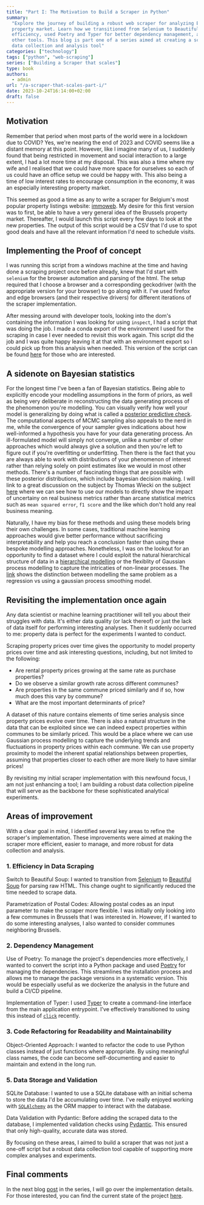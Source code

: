 ```yaml
---
title: "Part I: The Motivation to Build a Scraper in Python"
summary:
  "Explore the journey of building a robust web scraper for analyzing Belgium's
  property market. Learn how we transitioned from Selenium to Beautiful Soup for
  efficiency, used Poetry and Typer for better dependency management, amongst
  other tools. This blog is part one of a series aimed at creating a scalable
  data collection and analysis tool"
categories: ["technology"]
tags: ["python", "web-scraping"]
series: ["Building a Scraper that scales"]
type: book
authors:
  - admin
url: "/a-scraper-that-scales-part-i/"
date: 2023-10-24T16:14:00+02:00
draft: false
---
```


## Motivation

Remember that period when most parts of the world were in a lockdown due to
COVID? Yes, we're nearing the end of 2023 and COVID seems like a distant memory
at this point. However, like I imagine many of us, I suddenly found that being
restricted in movement and social interaction to a large extent, I had a lot
more time at my disposal. This was also a time where my wife and I realised that
we could have more space for ourselves so each of us could have an office setup
we could be happy with. This also being a time of low interest rates to
encourage consumption in the economy, it was an especially interesting property
market.

This seemed as good a time as any to write a scraper for Belgium's most popular
property listings website: [immoweb](https://immoweb.be). My desire for this
first version was to first, be able to have a very general idea of the Brussels
property market. Thereafter, I would launch this script every few days to look
at the new properties. The output of this script would be a CSV that I'd use to
spot good deals and have all the relevant information I'd need to schedule
visits.

## Implementing the Proof of concept

I was running this script from a windows machine at the time and having done a
scraping project once before already, knew that I'd start with `selenium` for
the browser automation and parsing of the html. The setup required that I choose
a browser and a corresponding geckodriver (with the appropriate version for your
browser) to go along with it. I've used firefox and edge browsers (and their
respective drivers) for different iterations of the scraper implementation.

After messing around with developer tools, looking into the dom's containing the
information I was looking for using `inspect`, I had a script that was doing the
job. I made a conda export of the environment I used for the scraping in case I
ever needed to revisit this work again. This script did the job and I was quite
happy leaving it at that with an environment export so I could pick up from this
analysis when needed. This version of the script can be found
[here](https://github.com/roumail/immoweb-scraper/tree/second_run) for those who
are interested.

## A sidenote on Bayesian statistics

For the longest time I've been a fan of Bayesian statistics. Being able to
explicitly encode your modelling assumptions in the form of priors, as well as
being very deliberate in reconstructing the data generating process of the
phenomenon you're modelling. You can visually verify how well your model is
generalizing by doing what is called a
[posterior predictive check](https://en.wikipedia.org/wiki/Posterior_predictive_distribution).
The computational aspects of MCMC sampling also appeals to the nerd in me, while
the convergence of your sampler gives indications about how well-informed a
hypothesis you have for your data generating process. An ill-formulated model
will simply not converge, unlike a number of other approaches which would always
give a solution and then you're left to figure out if you're overfitting or
underfitting. Then there is the fact that you are always able to work with
distributions of your phenomenon of interest rather than relying solely on point
estimates like we would in most other methods. There's a number of fascinating
things that are possible with these posterior distributions, which include
bayesian decision making. I will link to a great discussion on the subject by
Thomas Wiecki on the subject
[here](https://twiecki.io/blog/2019/01/14/supply_chain/) where we can see how to
use our models to directly show the impact of uncertainy on real business
metrics rather than arcane statistical metrics such as `mean squared error`,
`f1 score` and the like which don't hold any real business meaning.

Naturally, I have my bias for these methods and using these models bring their
own challenges. In some cases, traditional machine learning approaches would
give better performance without sacrificing interpretability and help you reach
a conclusion faster than using these bespoke modelling approaches. Nonetheless,
I was on the lookout for an opportunity to find a dataset where I could exploit
the natural hierarchical structure of data in a
[hierarchical modelling](https://en.wikipedia.org/wiki/Bayesian_hierarchical_modeling)
or the flexiblity of Gaussian process modelling to capture the intricaties of
non-linear processes. The
[link](https://www.pymc.io/projects/examples/en/latest/gaussian_processes/GP-smoothing.html)
shows the distinction between modelling the same problem as a regression vs
using a gaussian process smoothing model.

## Revisiting the implementation once again

Any data scientist or machine learning practitioner will tell you about their
struggles with data. It's either data quality (or lack thereof) or just the lack
of data itself for performing interesting analyses. Then it suddenly occurred to
me: property data is perfect for the experiments I wanted to conduct.

Scraping property prices over time gives the opportunity to model property
prices over time and ask interesting questions, including, but not limited to
the following:

- Are rental property prices growing at the same rate as purchase properties?
- Do we observe a similar growth rate across different communes?
- Are properties in the same commune priced similarly and if so, how much does
  this vary by commune?
- What are the most important determinants of price?

A dataset of this nature contains elements of time series analysis since
property prices evolve over time. There is also a natural structure in the data
that can be exploited since we can indeed expect properties within communes to
be similarly priced. This would be a place where we can use Gaussian process
modelling to capture the underlying trends and fluctuations in property prices
within each commune. We can use property proximity to model the inherent spatial
relationships between properties, assuming that properties closer to each other
are more likely to have similar prices!

By revisiting my initial scraper implementation with this newfound focus, I am
not just enhancing a tool; I am building a robust data collection pipeline that
will serve as the backbone for these sophisticated analytical experiments.

## Areas of improvement

With a clear goal in mind, I identified several key areas to refine the
scraper's implementation. These improvements were aimed at making the scraper
more efficient, easier to manage, and more robust for data collection and
analysis.

### 1. Efficiency in Data Scraping

Switch to Beautiful Soup: I wanted to transition from
[Selenium](https://pypi.org/project/selenium/) to
[Beautiful Soup](https://pypi.org/project/beautifulsoup4/) for parsing raw HTML.
This change ought to significantly reduced the time needed to scrape data.

Parametrization of Postal Codes: Allowing postal codes as an input parameter to
make the scraper more flexible. I was initially only looking into a few communes
in Brussels that I was interested in. However, if I wanted to do some
interesting analyses, I also wanted to consider communes neighboring Brussels.

### 2. Dependency Management

Use of Poetry: To manage the project's dependencies more effectively, I wanted
to convert the script into a Python package and used [Poetry]() for managing the
dependencies. This streamlines the installation process and allows me to manage
the package versions in a systematic version. This would be especially useful as
we dockerize the analysis in the future and build a CI/CD pipeline.

Implementation of Typer: I used [Typer](https://pypi.org/project/typer/) to
create a command-line interface from the main application entrypoint. I've
effectively transitioned to using this instead of
[`click`](https://pypi.org/project/click/) recently.

### 3. Code Refactoring for Readability and Maintainability

Object-Oriented Approach: I wanted to refactor the code to use Python classes
instead of just functions where appropriate. By using meaningful class names,
the code can become self-documenting and easier to maintain and extend in the
long run.

### 5. Data Storage and Validation

SQLite Database: I wanted to use a SQLite database with an initial schema to
store the data I'd be accumulating over time. I've really enjoyed working with
[`SQLAlchemy`](https://pypi.org/project/SQLAlchemy/) as the ORM mapper to
interact with the database.

Data Validation with Pydantic: Before adding the scraped data to the database, I
implemented validation checks using
[Pydantic](https://pypi.org/project/pydantic/). This ensured that only
high-quality, accurate data was stored.

By focusing on these areas, I aimed to build a scraper that was not just a
one-off script but a robust data collection tool capable of supporting more
complex analyses and experiments.

## Final comments

In the next blog [post](/a-scraper-that-scales-part-ii/) in the series, I will
go over the implementation details. For those interested, you can find the
current state of the project
[here](https://github.com/roumail/immoweb-scraper/tree/v1.0.0).
